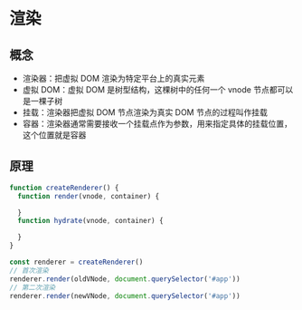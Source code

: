 # 渲染

## 概念

- 渲染器：把虚拟 DOM 渲染为特定平台上的真实元素
- 虚拟 DOM：虚拟 DOM 是树型结构，这棵树中的任何一个 vnode 节点都可以是一棵子树
- 挂载：渲染器把虚拟 DOM 节点渲染为真实 DOM 节点的过程叫作挂载
- 容器：渲染器通常需要接收一个挂载点作为参数，用来指定具体的挂载位置，这个位置就是容器

## 原理

```js
function createRenderer() {
  function render(vnode, container) {

  }
  function hydrate(vnode, container) {

  }
}

const renderer = createRenderer()
// 首次渲染
renderer.render(oldVNode, document.querySelector('#app'))
// 第二次渲染
renderer.render(newVNode, document.querySelector('#app'))
```
